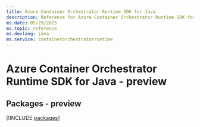 ```yaml
---
title: Azure Container Orchestrator Runtime SDK for Java
description: Reference for Azure Container Orchestrator Runtime SDK for Java
ms.date: 05/29/2025
ms.topic: reference
ms.devlang: java
ms.service: containerorchestratorruntime
---
```

# Azure Container Orchestrator Runtime SDK for Java - preview
## Packages - preview
[!INCLUDE [packages](container-orchestrator-runtime-index.md)]